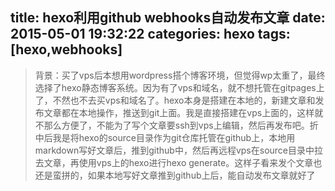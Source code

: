 title: hexo利用github webhooks自动发布文章
date: 2015-05-01 19:32:22
categories: hexo
tags: [hexo,webhooks]
---
>背景：买了vps后本想用wordpress搭个博客环境，但觉得wp太重了，最终选择了hexo静态博客系统。因为有了vps和域名，就不想托管在gitpages上了，不然也不去买vps和域名了。hexo本身是搭建在本地的，新建文章和发布文章都在本地操作，推送到git上面。我是直接搭建在vps上面的，这样就不那么方便了，不能为了写个文章要ssh到vps上编辑，然后再发布吧。折中后我是将hexo的source目录作为git仓库托管在github上，本地用markdown写好文章后，推到github中，然后再远程vps在source目录中拉去文章，再使用vps上的hexo进行hexo generate。这样子看来发个文章也还是蛮拼的，如果本地写好文章推到github上后，能自动发布文章就好了